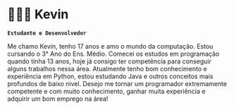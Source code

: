 
# 👩🏻‍💻 Kevin

**`Estudante e Desenvolvedor`**

Me chamo Kevin, tenho 17 anos e amo o mundo da computação. Estou cursando o 3° Ano do Ens. Médio. Comecei os estudos em programação quando tinha 13 anos, hoje já consigo ter competência para conseguir alguns trabalhos nessa área. Atualmente tenho bom conhecimento e experiência em Python, estou estudando Java e outros conceitos mais profundos de baixo nível. Desejo me tornar um programador extremamente competente e com muito conhecimento, ganhar muita experiência e adquirir um bom emprego na área!

<p align="left">

<br/>
<br/>
